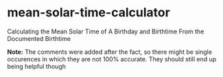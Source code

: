 # mean-solar-time-calculator

Calculating the Mean Solar Time of A Birthday and Birthtime From the Documented Birthtime

**Note:** The comments were added after the fact, so there might be single occurences in which they are not 100% accurate. 
They should still end up being helpful though
